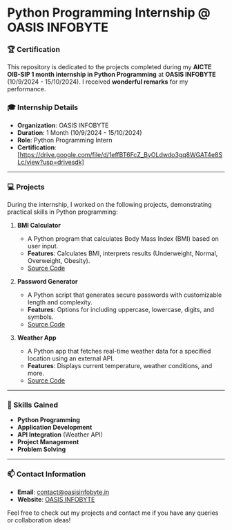# Python Programming Internship @ OASIS INFOBYTE

### 🏆 Certification

This repository is dedicated to the projects completed during my **AICTE OIB-SIP 1 month internship in Python Programming** at **OASIS INFOBYTE** (10/9/2024 - 15/10/2024). I received **wonderful remarks** for my performance.

### 🎓 Internship Details
- **Organization**: OASIS INFOBYTE
- **Duration**: 1 Month (10/9/2024 - 15/10/2024)
- **Role**: Python Programming Intern
- **Certification**: [https://drive.google.com/file/d/1effBT6FcZ_ByOLdwdo3gq8WGAT4e8SLc/view?usp=drivesdk]
  
---

### 💻 Projects

During the internship, I worked on the following projects, demonstrating practical skills in Python programming:

1. **BMI Calculator**
   - A Python program that calculates Body Mass Index (BMI) based on user input.
   - **Features**: Calculates BMI, interprets results (Underweight, Normal, Overweight, Obesity).
   - [Source Code](https://github.com/Saket22-CS/OIBSIP/tree/main/Task%201)

2. **Password Generator**
   - A Python script that generates secure passwords with customizable length and complexity.
   - **Features**: Options for including uppercase, lowercase, digits, and symbols.
   - [Source Code](https://github.com/Saket22-CS/OIBSIP/tree/main/Task%202)

3. **Weather App**
   - A Python app that fetches real-time weather data for a specified location using an external API.
   - **Features**: Displays current temperature, weather conditions, and more.
   - [Source Code](https://github.com/Saket22-CS/OIBSIP/tree/main/Task%203)

---

### 🚀 Skills Gained

- **Python Programming**
- **Application Development**
- **API Integration** (Weather API)
- **Project Management**
- **Problem Solving**

---

### 📫 Contact Information

- **Email**: [contact@oasisinfobyte.in](mailto:contact@oasisinfobyte.in)
- **Website**: [OASIS INFOBYTE](https://www.oasisinfobyte.com)

Feel free to check out my projects and contact me if you have any queries or collaboration ideas!
